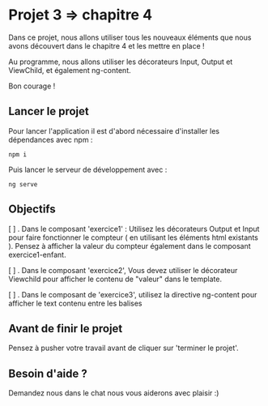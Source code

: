 # Projet 3 => chapitre 4

Dans ce projet, nous allons utiliser tous les nouveaux éléments que nous avons découvert dans le chapitre 4 
et les mettre en place !

Au programme, nous allons utiliser les décorateurs Input, Output et ViewChild, et également ng-content.

Bon courage !

## Lancer le projet

Pour lancer l'application il est d'abord nécessaire d'installer les dépendances avec npm :

`npm i`

Puis lancer le serveur de développement avec :

`ng serve`

## Objectifs

[ ] . Dans le composant 'exercice1' : 
      Utilisez les décorateurs Output et Input pour faire 
	  fonctionner le compteur ( en utilisant les éléments html existants ). 
	  Pensez à afficher la valeur du compteur également dans le composant exercice1-enfant.

[ ] . Dans le composant 'exercice2', Vous devez utiliser le décorateur Viewchild pour afficher 
	  le contenu de "valeur" dans le template.

[ ] . Dans le composant de 'exercice3', utilisez la directive ng-content pour afficher le text 
      contenu entre les balises <app-exercice3-enfant></app-exercice3-enfant>

## Avant de finir le projet

Pensez à pusher votre travail avant de cliquer sur 'terminer le projet'.

## Besoin d'aide ?

Demandez nous dans le chat nous vous aiderons avec plaisir :)
